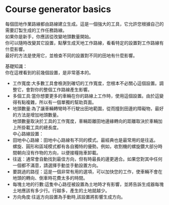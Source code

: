 # Course generator basics
  
每個田地作業路線都由路線建立生成。這是一個強大的工具，它允許您根據自己的需要訂製生成的工作任務路線。  
如果你是新手，你應該從改變地頭數量開始。  
你可以隨時改變其它設置，點擊生成天地工作路線，看看特定的設置對工作路線有什麼影響。  
最好的方法是使用它，並檢查不同的設置對不同的田地有什麼影響。  

  
基礎知識：  
你在這裡看到的前幾個設置，是非常基本的。  
- 工作寬度:大多數工具會檢測到確切的工作寬度，您根本不必關心這個設置。調整它，會對你的整個工作路線產生影響。  
- 多個工具:當你想要更多的車輛在你的路線上工作時，使用這個設置。由於這變得有點複雜，所以有一個單獨的幫助頁面。  
- 地頭數量:為了讓車輛轉彎時不行駛出田地範圍，從而撞到田邊的障礙物，最好的方法是增加地頭數量。  
地頭數量取決於工具的工作寬度，車輛距離田地邊緣轉向的距離取決於車輛加上所掛載工具的總長度。  
中心路線設置：  
- 田地中心路線：田地中心路線有不同的模式。最經典也是最常用的是往返。  
螺旋、圓形和區域模式都有各自獨特的優勢。例如，收割機的螺旋鑽大部分時間朝向沒有作物的方向，以便接糧拖車卸載。  
- 往返：通常會自動找到最佳方向，但有時最長的邊更適合。如果您對其中任何一個都不滿意，請選擇手動並手動設置方向。  
- 要跳過的路徑：這是一個非常有用的選項，可以加快您的工作，使車輛不會在地頭的轉向、倒車時花費太多的時間。  
- 每塊土地的行數:這隻中心路徑被設置為土地時才有影響，並將告訴生成器每塊土地應該有多少行。行越多，產生的土地就越少。  
- 方向角度:往返方向設置為手動時,該設置將影響生成方向。  
